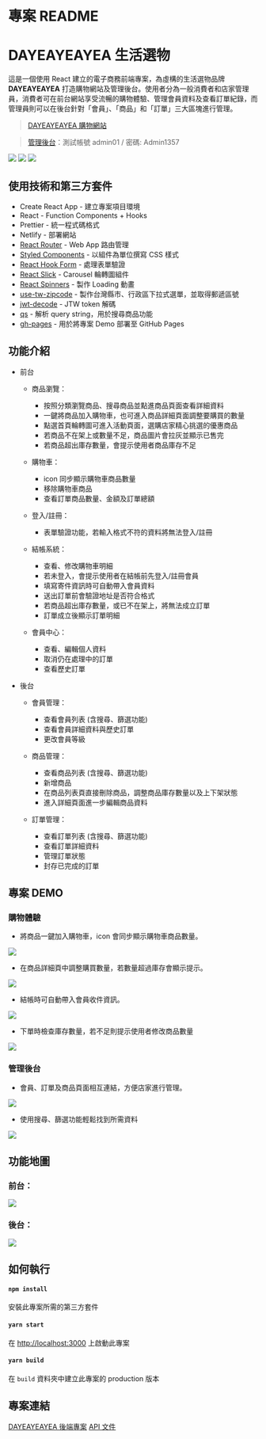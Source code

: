# 專案 README

# DAYEAYEAYEA 生活選物

這是一個使用 React 建立的電子商務前端專案，為虛構的生活選物品牌 **DAYEAYEAYEA** 打造購物網站及管理後台。使用者分為一般消費者和店家管理員，消費者可在前台網站享受流暢的購物體驗、管理會員資料及查看訂單紀錄，而管理員則可以在後台針對「會員」、「商品」和「訂單」三大區塊進行管理。

> [DAYEAYEAYEA 購物網站](https://dayeayeayea.netlify.app/)

> [管理後台](https://dayeayeayea.netlify.app/admin/login)：測試帳號 admin01 / 密碼: Admin1357

![](https://i.imgur.com/nSdyHE7.gif)
![](https://i.imgur.com/znJvjej.png)
![](https://i.imgur.com/7adGrfG.png)

## 使用技術和第三方套件

- Create React App - 建立專案項目環境
- React - Function Components + Hooks
- Prettier - 統一程式碼格式
- Netlify - 部署網站
- [React Router](https://www.npmjs.com/package/react-router) - Web App 路由管理
- [Styled Components](https://styled-components.com/) - 以組件為單位撰寫 CSS 樣式
- [React Hook Form](https://www.npmjs.com/package/react-hook-form) - 處理表單驗證
- [React Slick](https://www.npmjs.com/package/react-slick) - Carousel 輪轉圖組件
- [React Spinners](https://www.davidhu.io/react-spinners/) - 製作 Loading 動畫
- [use-tw-zipcode](https://www.npmjs.com/package/use-tw-zipcode) - 製作台灣縣市、行政區下拉式選單，並取得郵遞區號
- [jwt-decode](https://www.npmjs.com/package/jwt-decode) - JTW token 解碼
- [qs](https://www.npmjs.com/package/qs) - 解析 query string，用於搜尋商品功能
- [gh-pages](https://www.npmjs.com/package/gh-pages) - 用於將專案 Demo 部署至 GitHub Pages

## 功能介紹

- 前台

  - 商品瀏覽：

    - 按照分類瀏覽商品、搜尋商品並點進商品頁面查看詳細資料
    - 一鍵將商品加入購物車，也可進入商品詳細頁面調整要購買的數量
    - 點選首頁輪轉圖可進入活動頁面，選購店家精心挑選的優惠商品
    - 若商品不在架上或數量不足，商品圖片會拉灰並顯示已售完
    - 若商品超出庫存數量，會提示使用者商品庫存不足

  - 購物車：

    - icon 同步顯示購物車商品數量
    - 移除購物車商品
    - 查看訂單商品數量、金額及訂單總額

  - 登入/註冊：

    - 表單驗證功能，若輸入格式不符的資料將無法登入/註冊

  - 結帳系統：

    - 查看、修改購物車明細
    - 若未登入，會提示使用者在結帳前先登入/註冊會員
    - 填寫寄件資訊時可自動帶入會員資料
    - 送出訂單前會驗證地址是否符合格式
    - 若商品超出庫存數量，或已不在架上，將無法成立訂單
    - 訂單成立後顯示訂單明細

  - 會員中心：

    - 查看、編輯個人資料
    - 取消仍在處理中的訂單
    - 查看歷史訂單

- 後台

  - 會員管理：

    - 查看會員列表 (含搜尋、篩選功能)
    - 查看會員詳細資料與歷史訂單
    - 更改會員等級

  - 商品管理：

    - 查看商品列表 (含搜尋、篩選功能)
    - 新增商品
    - 在商品列表頁直接刪除商品，調整商品庫存數量以及上下架狀態
    - 進入詳細頁面進一步編輯商品資料

  - 訂單管理：

    - 查看訂單列表 (含搜尋、篩選功能)
    - 查看訂單詳細資料
    - 管理訂單狀態
    - 封存已完成的訂單

## 專案 DEMO

### 購物體驗

- 將商品一鍵加入購物車，icon 會同步顯示購物車商品數量。

![](https://i.imgur.com/yf4qRMV.gif)

- 在商品詳細頁中調整購買數量，若數量超過庫存會顯示提示。

![](https://i.imgur.com/WG34LAi.gif)

- 結帳時可自動帶入會員收件資訊。

![](https://i.imgur.com/0dj0Ma2.gif)

- 下單時檢查庫存數量，若不足則提示使用者修改商品數量

![](https://i.imgur.com/j1RwrD5.gif)

### 管理後台

- 會員、訂單及商品頁面相互連結，方便店家進行管理。

![](https://i.imgur.com/0yfTYF7.gif)

- 使用搜尋、篩選功能輕鬆找到所需資料

![](https://i.imgur.com/O7UFeWk.gif)

## 功能地圖

### 前台：

![](https://i.imgur.com/Jh9nlrA.jpg)

### 後台：

![](https://i.imgur.com/h41DhVL.jpg)

## 如何執行

#### `npm install`

安裝此專案所需的第三方套件

#### `yarn start`

在 [http://localhost:3000](http://localhost:3000) 上啟動此專案

#### `yarn build`

在 `build` 資料夾中建立此專案的 production 版本

## 專案連結

[DAYEAYEAYEA 後端專案](https://github.com/dingdingdingliu/Dayeayeayea-backend)
[API 文件](https://api.coolizz.tw/api-docs/)
